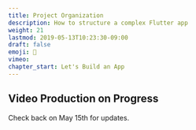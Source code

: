 ```yaml
---
title: Project Organization
description: How to structure a complex Flutter app
weight: 21
lastmod: 2019-05-13T10:23:30-09:00
draft: false
emoji: 🚧
vimeo: 
chapter_start: Let's Build an App
---
```



## Video Production on Progress

Check back on May 15th for updates. 